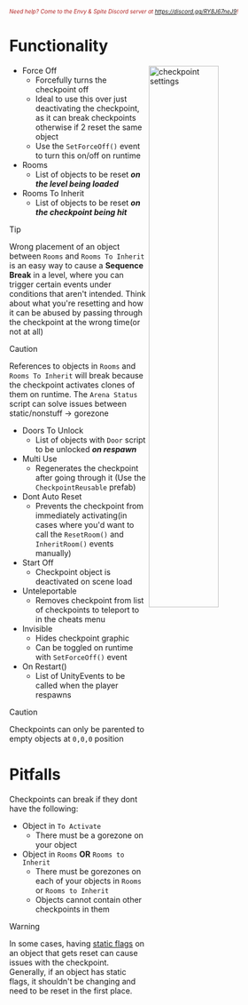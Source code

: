 <i><span style="color:FireBrick; font-size:10px;">Need help? Come to the Envy & Spite Discord server at <a href="https://discord.gg/RY8J67neJ9">https://discord.gg/RY8J67neJ9</a>!</span></i>
# Functionality
<img align="right" src="https://coolboi21.github.io/Rude-Docs/Tutorials/Beginner/assets/creating-checkpoints-checkpoint-settings.png" alt="checkpoint settings" width="50%" height="50%" >

* Force Off
	* Forcefully turns the checkpoint off
	* Ideal to use this over just deactivating the checkpoint, as it can break checkpoints otherwise if 2 reset the same object
   	* Use the `SetForceOff()` event to turn this on/off on runtime
* Rooms
	* List of objects to be reset <i><b>on the level being loaded</b></i>
* Rooms To Inherit
	* List of objects to be reset <i><b>on the checkpoint being hit</b></i>
>[!TIP]
>Wrong placement of an object between `Rooms` and `Rooms To Inherit` is an easy way to cause a <b>Sequence Break</b> in a level, where you can trigger certain events under conditions that aren't intended. Think about what you're resetting and how it can be abused by passing through the checkpoint at the wrong time(or not at all)

>[!CAUTION]
>References to objects in `Rooms` and `Rooms To Inherit` will break because the checkpoint activates clones of them on runtime. The `Arena Status`  script can solve issues between static/nonstuff -> gorezone
* Doors To Unlock
	* List of objects with `Door` script to be unlocked <i><b>on respawn</b></i>
* Multi Use
	* Regenerates the checkpoint after going through it (Use the `CheckpointReusable` prefab)
* Dont Auto Reset
	* Prevents the checkpoint from immediately activating(in cases where you'd want to call the `ResetRoom()` and `InheritRoom()` events manually)
* Start Off
	* Checkpoint object is deactivated on scene load
* Unteleportable
	* Removes checkpoint from list of checkpoints to teleport to in the cheats menu
* Invisible
	* Hides checkpoint graphic
	* Can be toggled on runtime with `SetForceOff()` event
* On Restart()
	* List of UnityEvents to be called when the player respawns
>[!CAUTION]
>Checkpoints can only be parented to empty objects at `0,0,0` position

# Pitfalls
Checkpoints can break if they dont have the following:
* Object in `To Activate`
	* There must be a gorezone on your object
* Object in `Rooms` <b>OR</b> `Rooms to Inherit`
	* There must be gorezones on each of your objects in `Rooms` or `Rooms to Inherit`
 	- Objects cannot contain other checkpoints in them
>[!WARNING]
>In some cases, having <a href="https://docs.unity3d.com/Manual/StaticObjects.html">static flags</a> on an object that gets reset can cause issues with the checkpoint. Generally, if an object has static flags, it shouldn't be changing and need to be reset in the first place.
